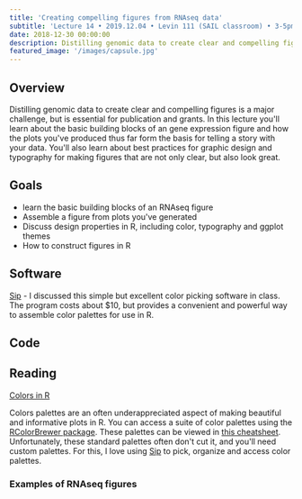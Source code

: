 ```yaml
---
title: 'Creating compelling figures from RNAseq data'
subtitle: 'Lecture 14 • 2019.12.04 • Levin 111 (SAIL classroom) • 3-5pm'
date: 2018-12-30 00:00:00
description: Distilling genomic data to create clear and compelling figures is a major challenge, but is essential for publication and grants.  In this lecture you'll learn about the basic building blocks of an gene expression figure and how the plots you've produced thus far form the basis for telling a story with your data.  You'll also learn about best practices for graphic design and typography for making figures that are not only clear, but also look great.
featured_image: '/images/capsule.jpg'
---
```




## Overview

Distilling genomic data to create clear and compelling figures is a major challenge, but is essential for publication and grants.  In this lecture you'll learn about the basic building blocks of an gene expression figure and how the plots you've produced thus far form the basis for telling a story with your data.  You'll also learn about best practices for graphic design and typography for making figures that are not only clear, but also look great.

## Goals

* learn the basic building blocks of an RNAseq figure
* Assemble a figure from plots you've generated
* Discuss design properties in R, including color, typography and ggplot themes
* How to construct figures in R

## Software

[Sip](https://sipapp.io/) - I discussed this simple but excellent color picking software in class. The program costs about $10, but provides a convenient and powerful way to assemble color palettes for use in R.


## Code

## Reading

[Colors in R]() 

Colors palettes are an often underappreciated aspect of making beautiful and informative plots in R. You can access a suite of color palettes using the [RColorBrewer package](http://colorbrewer2.org).  These palettes can be viewed in [this cheatsheet](http://DIYtranscriptomics.github.io/Reading/files/colorbrewerPalettes.pdf).  Unfortunately, these standard palettes often don't cut it, and you'll need custom palettes. For this, I love using [Sip](https://sipapp.io/) to pick, organize and access color palettes. 

### Examples of RNAseq figures



